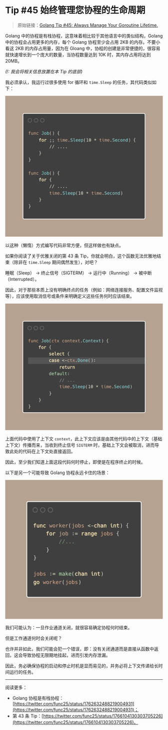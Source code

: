 # Tip #45 始终管理您协程的生命周期

>  原始链接：[Golang Tip #45: Always Manage Your Goroutine Lifetime.](https://twitter.com/func25/status/1766815880745533712)
>

Golang 中的协程是有栈协程，这意味着相比较于其他语言中的类似结构，Golang 中的协程会占用更多的内存，每个 Golang 协程至少会占用 2KB 的内存。不要小看这 2KB 的内存占用量，因为在 Gloang 中，协程的创建是非常便捷的，很容易就快速增长到一个庞大的数量，当协程数量达到 10K 时，其内存占用将达到 20MB。



*(!: 我会将相关信息放置在本 Tip 的底部)*



我必须承认，我运行过很多使用 for 循环和 `time.Sleep` 的任务，其代码类似如下：

![](./images/045/1.png)

以这种（懒惰）方式编写代码非常方便，但这样做也有缺点。

如果你阅读了关于优雅关闭的第 43 条 Tip，你就会明白，这个函数无法优雅地结束（除非在 `time.Sleep` 期间偶然发生），对吧？

睡眠（Sleep） -> 终止信号（SIGTERM） -> 运行中（Running） -> 被中断（Interrupted）。

因此，对于那些本质上没有明确终点的任务（例如：网络连接服务、配置文件监视等），应该使用取消信号或条件来明确定义这些任务何时应该结束。



![](./images/045/2.png)

上面代码中使用了上下文 `context`，此上下文应该是由其他代码中的上下文（基础上下文）传播而来，当收到终止信号 `SIGTERM` 时，基础上下文会被取消，进而导致此处的代码在上下文处直接返回。

因此，至少我们知道上面这段代码何时停止，即使是在程序终止的时候。



以下是另一个可能导致 Golang 协程永远卡住的场景：

![](./images/045/3.png)

我们可能认为：一旦作业通道关闭，就很容易确定协程何时结束。

但是工作通道何时会关闭呢？

也许并非如此，我们可能会犯一个错误，即：没有关闭通道而是直接从函数中返回，这会导致协程无限期地挂起，进而引发内存泄漏。

因此，务必确保协程的启动和停止时机是显而易见的，并务必将上下文传递给长时间运行的任务。



---



阅读更多：

* Golang 协程是有栈协程：[https://twitter.com/func25/status/1762632488219004931](https://twitter.com/func25/status/1762632488219004931)；
* 第 43 条 Tip：[https://twitter.com/func25/status/1766104130303705226](https://twitter.com/func25/status/1766104130303705226)。



